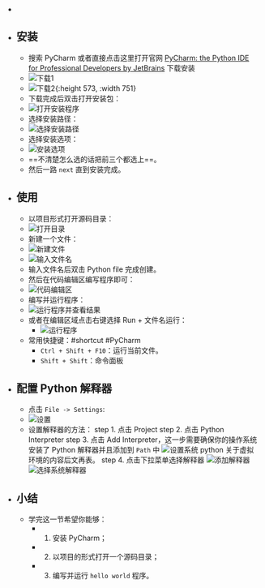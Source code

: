 -
- ## 安装
	- 搜索 PyCharm 或者直接点击这里打开官网 [PyCharm: the Python IDE for Professional Developers by JetBrains](https://www.jetbrains.com/pycharm/) 下载安装
	- ![下载1](../assets/image_1670158203295_0.png)
	- ![下载2](../assets/image_1670158346398_0.png){:height 573, :width 751}
	- 下载完成后双击打开安装包：
	- ![打开安装程序](../assets/image_1670158590725_0.png)
	- 选择安装路径：
	- ![选择安装路径](../assets/image_1670158635469_0.png)
	- 选择安装选项：
	- ![安装选项](../assets/image_1670158778628_0.png)
	- ==不清楚怎么选的话把前三个都选上==。
	- 然后一路 `next` 直到安装完成。
- ## 使用
	- 以项目形式打开源码目录：
	- ![打开目录](../assets/image_1670159001058_0.png)
	- 新建一个文件：
	- ![新建文件](../assets/image_1670159347389_0.png)
	- ![输入文件名](../assets/image_1670159392404_0.png)
	- 输入文件名后双击 Python file 完成创建。
	- 然后在代码编辑区编写程序即可：
	- ![代码编辑区](../assets/image_1670159581268_0.png)
	- 编写并运行程序：
	- ![运行程序并查看结果](../assets/image_1670159761578_0.png)
	- 或者在编辑区域点击右键选择 Run + 文件名运行：
		- ![运行程序](../assets/image_1670159952768_0.png)
	- 常用快捷键：#shortcut #PyCharm
		- `Ctrl + Shift + F10`：运行当前文件。
		- `Shift + Shift`：命令面板
- ## 配置 Python 解释器
	- 点击 `File -> Settings`:
	- ![设置](../assets/image_1670243750487_0.png)
	- 设置解释器的方法：
	  step 1. 点击 Project
	  step 2. 点击 Python Interpreter
	  step 3. 点击 Add Interpreter，这一步需要确保你的操作系统安装了 Python 解释器并且添加到 `Path` 中
	  ![设置系统 python](../assets/image_1670244013839_0.png) 
	  关于虚拟环境的内容后文再表。
	  step 4. 点击下拉菜单选择解释器
	  ![添加解释器](../assets/image_1670243823513_0.png)
	  ![选择系统解释器](../assets/image_1670244292437_0.png)
- ## 小结
	- 学完这一节希望你能够：
		- 1. 安装 PyCharm；
		- 2.  以项目的形式打开一个源码目录；
		- 3.  编写并运行 `hello world` 程序。